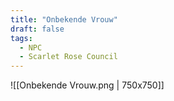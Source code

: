 ```yaml
---
title: "Onbekende Vrouw"
draft: false
tags:
  - NPC
  - Scarlet Rose Council
---
```

 ![[Onbekende Vrouw.png | 750x750]]